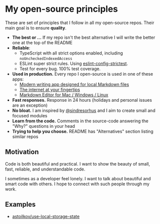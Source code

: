 # My open-source principles

These are set of principles that I follow in all my open-source repos. Their main goal is to ensure **quality**.

- **The best or ...** If my repo isn't the best alternative I will write the better one at the top of the README
- **Reliable**:
    - TypeScript with all strict options enabled, including `noUncheckedIndexedAccess`
    - ESLint super strict rules. Using [eslint-config-strictest](https://github.com/astoilkov/eslint-config-strictest).
    - Test for every bug. 100% test coverage.
- **Used in production.** Every repo I open-source is used in one of these apps:
    - [Modern writing app designed for local Markdown files](https://nota.md)
    - [The internet at your fingertips](https://historie.app)
    - [Markdown Editor for Mac / Windows / Linux](https://caret.io)
- **Fast responses.** Response in 24 hours (holidays and personal issues are an exception)
- **No bloat.** I am inspired by [@sindresorhus](https://sindresorhus.com/) and I aim to create small and focused modules
- **Learn from the code.** Comments in the source-code answering the "Why?" questions in your head
- **Trying to help you choose.** README has "Alternatives" section listing similar repos

## Motivation

Code is both beautiful and practical. I want to show the beauty of small, fast, reliable, and understandable code.

I sometimes as a developer feel lonely. I want to talk about beautiful and smart code with others. I hope to connect with such people through my work.

## Examples

- [astoilkov/use-local-storage-state](https://github.com/astoilkov/use-local-storage-state)